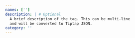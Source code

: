 ```yaml
---
names: ['']
description: | # Optional
  A brief description of the tag. This can be multi-line
  and will be converted to Tiptap JSON.
category: ''
---
```

